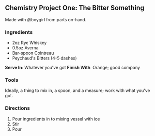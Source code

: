 ## Chemistry Project One: The Bitter Something

Made with @boygirl from parts on-hand. 

### Ingredients

* 2oz Rye Whiskey
* 0.5oz Averna
* Bar-spoon Cointreau
* Peychaud's Bitters (4-5 dashes)

**Serve In**: Whatever you've got
**Finish With**: Orange; good company

### Tools

Ideally, a thing to mix in, a spoon, and a measure; work with what you've got.

### Directions

1. Pour ingredients in to mixing vessel with ice 
2. Stir
3. Pour

